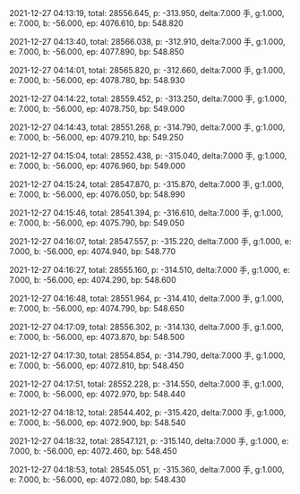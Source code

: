 2021-12-27 04:13:19, total: 28556.645, p: -313.950, delta:7.000 手, g:1.000, e: 7.000, b: -56.000, ep: 4076.610, bp: 548.820

2021-12-27 04:13:40, total: 28566.038, p: -312.910, delta:7.000 手, g:1.000, e: 7.000, b: -56.000, ep: 4077.890, bp: 548.850

2021-12-27 04:14:01, total: 28565.820, p: -312.660, delta:7.000 手, g:1.000, e: 7.000, b: -56.000, ep: 4078.780, bp: 548.930

2021-12-27 04:14:22, total: 28559.452, p: -313.250, delta:7.000 手, g:1.000, e: 7.000, b: -56.000, ep: 4078.750, bp: 549.000

2021-12-27 04:14:43, total: 28551.268, p: -314.790, delta:7.000 手, g:1.000, e: 7.000, b: -56.000, ep: 4079.210, bp: 549.250

2021-12-27 04:15:04, total: 28552.438, p: -315.040, delta:7.000 手, g:1.000, e: 7.000, b: -56.000, ep: 4076.960, bp: 549.000

2021-12-27 04:15:24, total: 28547.870, p: -315.870, delta:7.000 手, g:1.000, e: 7.000, b: -56.000, ep: 4076.050, bp: 548.990

2021-12-27 04:15:46, total: 28541.394, p: -316.610, delta:7.000 手, g:1.000, e: 7.000, b: -56.000, ep: 4075.790, bp: 549.050

2021-12-27 04:16:07, total: 28547.557, p: -315.220, delta:7.000 手, g:1.000, e: 7.000, b: -56.000, ep: 4074.940, bp: 548.770

2021-12-27 04:16:27, total: 28555.160, p: -314.510, delta:7.000 手, g:1.000, e: 7.000, b: -56.000, ep: 4074.290, bp: 548.600

2021-12-27 04:16:48, total: 28551.964, p: -314.410, delta:7.000 手, g:1.000, e: 7.000, b: -56.000, ep: 4074.790, bp: 548.650

2021-12-27 04:17:09, total: 28556.302, p: -314.130, delta:7.000 手, g:1.000, e: 7.000, b: -56.000, ep: 4073.870, bp: 548.500

2021-12-27 04:17:30, total: 28554.854, p: -314.790, delta:7.000 手, g:1.000, e: 7.000, b: -56.000, ep: 4072.810, bp: 548.450

2021-12-27 04:17:51, total: 28552.228, p: -314.550, delta:7.000 手, g:1.000, e: 7.000, b: -56.000, ep: 4072.970, bp: 548.440

2021-12-27 04:18:12, total: 28544.402, p: -315.420, delta:7.000 手, g:1.000, e: 7.000, b: -56.000, ep: 4072.900, bp: 548.540

2021-12-27 04:18:32, total: 28547.121, p: -315.140, delta:7.000 手, g:1.000, e: 7.000, b: -56.000, ep: 4072.460, bp: 548.450

2021-12-27 04:18:53, total: 28545.051, p: -315.360, delta:7.000 手, g:1.000, e: 7.000, b: -56.000, ep: 4072.080, bp: 548.430